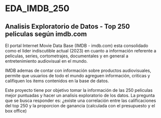 # EDA_IMDB_250

## Analisis Exploratorio de Datos - Top 250 peliculas según imdb.com



El portal Internet Movie Data Base (IMDB - imdb.com) esta consolidado como el lider indiscutible actual (2023) en cuanto a información referente a peliculas, series, cortometrajes, documentales y en general a entretenimiento audiovisual en el mundo.

IMDB ademas de contar con información sobre productos audiovisuales, permite que usuarios de todo el mundo agreguen información, criticas y califiquen los items contenidos en la base de datos.

Este proyecto tiene por objetivo tomar la información de las 250 peliculas mejor puntuadas y hacer un analisis exploratorio de los datos. La pregunta que se busca responder es: ¿existe una correlación entre las calificaciones del top 250 y la proporcion de ganancia (calculada con el presupuesto y el box office)
